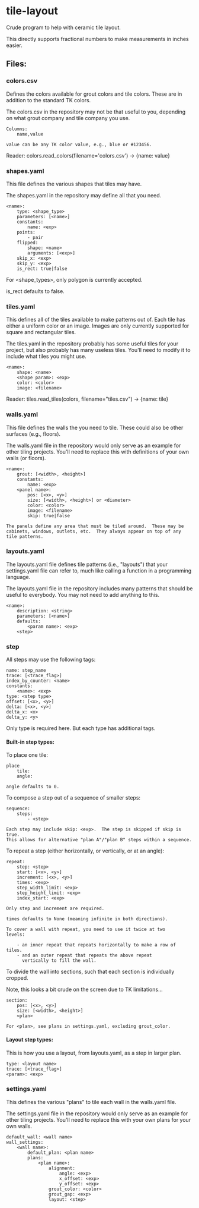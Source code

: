 # tile-layout

Crude program to help with ceramic tile layout.

This directly supports fractional numbers to make measurements in inches easier.

## Files:

### colors.csv

Defines the colors available for grout colors and tile colors.  These are in
addition to the standard TK colors.

The colors.csv in the repository may not be that useful to you, depending on
what grout company and tile company you use.

    Columns:
        name,value

    value can be any TK color value, e.g., blue or #123456.

Reader: colors.read_colors(filename='colors.csv') -> \{name: value\}

### shapes.yaml

This file defines the various shapes that tiles may have.

The shapes.yaml in the repository may define all that you need.

    <name>:
        type: <shape_type>
        parameters: [<name>]
        constants:
            name: <exp>
        points:
            - pair
        flipped:
            shape: <name>
            arguments: [<exp>]
        skip_x: <exp>
        skip_y: <exp>
        is_rect: true|false

For <shape_types>, only polygon is currently accepted.

is_rect defaults to false.

### tiles.yaml

This defines all of the tiles available to make patterns out of.  Each tile
has either a uniform color or an image.  Images are only currently supported
for square and rectangular tiles.

The tiles.yaml in the repository probably has some useful tiles for your project,
but also probably has many useless tiles.  You'll need to modify it to include
what tiles you might use.

    <name>:
        shape: <name>
        <shape param>: <exp>
        color: <color>
        image: <filename>

Reader: tiles.read_tiles(colors, filename="tiles.csv") -> \{name: tile\}

### walls.yaml

This file defines the walls the you need to tile.  These could also be other
surfaces (e.g., floors).

The walls.yaml file in the repository would only serve as an example
for other tiling projects.  You'll need to replace this with definitions of
your own walls (or floors).

    <name>:
        grout: [<width>, <height>]
        constants:
            name: <exp>
        <panel name>:
            pos: [<x>, <y>]
            size: [<width>, <height>] or <diameter>
            color: <color>
            image: <filename>
            skip: true|false

    The panels define any area that must be tiled around.  These may be
    cabinets, windows, outlets, etc.  They always appear on top of any
    tile patterns.

### layouts.yaml

The layouts.yaml file defines tile patterns (i.e., "layouts") that your
settings.yaml file can refer to, much like calling a function in a programming 
language.

The layouts.yaml file in the repository includes many patterns that should be
useful to everybody.  You may not need to add anything to this.

    <name>:
        description: <string>
        parameters: [<name>]
        defaults:
            <param name>: <exp>
        <step>

### step

All steps may use the following tags:

    name: step_name
    trace: [<trace_flag>]
    index_by_counter: <name>
    constants:
        <name>: <exp>
    type: <step type>
    offset: [<x>, <y>]
    delta: [<x>, <y>]
    delta_x: <x>
    delta_y: <y>

Only type is required here.  But each type has additional tags.

#### Built-in step types:

To place one tile:

    place
        tile:
        angle:

    angle defaults to 0.

To compose a step out of a sequence of smaller steps:

    sequence:
        steps:
            - <step>

    Each step may include skip: <exp>.  The step is skipped if skip is true.
    This allows for alternative "plan A"/"plan B" steps within a sequence.

To repeat a step (either horizontally, or vertically, or at an angle):

    repeat:
        step: <step>
        start: [<x>, <y>]
        increment: [<x>, <y>]
        times: <exp>
        step_width_limit: <exp>
        step_height_limit: <exp>
        index_start: <exp>

    Only step and increment are required.

    times defaults to None (meaning infinite in both directions).

    To cover a wall with repeat, you need to use it twice at two
    levels:

        - an inner repeat that repeats horizontally to make a row of tiles.
        - and an outer repeat that repeats the above repeat
          vertically to fill the wall.

To divide the wall into sections, such that each section is 
individually cropped.

Note, this looks a bit crude on the screen due to TK limitations...

    section:
        pos: [<x>, <y>]
        size: [<width>, <height>]
        <plan>

    For <plan>, see plans in settings.yaml, excluding grout_color.

#### Layout step types:

This is how you use a layout, from layouts.yaml, as a step in larger plan. 

    type: <layout name>
    trace: [<trace_flag>]
    <param>: <exp>

### settings.yaml

This defines the various "plans" to tile each wall in the walls.yaml file.

The settings.yaml file in the repository would only serve as an example
for other tiling projects.  You'll need to replace this with your own plans
for your own walls.

    default_wall: <wall name>
    wall_settings:
        <wall name>:
            default_plan: <plan name>
            plans:
                <plan name>:
                    alignment:
                        angle: <exp>
                        x_offset: <exp>
                        y_offset: <exp>
                    grout_color: <color>
                    grout_gap: <exp>
                    layout: <step>

